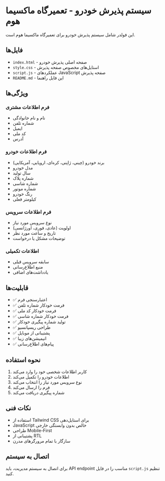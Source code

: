 # سیستم پذیرش خودرو - تعمیرگاه ماکسیما هوم

این فولدر شامل سیستم پذیرش خودرو برای تعمیرگاه ماکسیما هوم است.

## فایل‌ها

- `index.html` - صفحه اصلی پذیرش خودرو
- `style.css` - استایل‌های مخصوص صفحه پذیرش
- `script.js` - عملکردهای JavaScript صفحه پذیرش
- `README.md` - این فایل راهنما

## ویژگی‌ها

### فرم اطلاعات مشتری
- نام و نام خانوادگی
- شماره تلفن
- ایمیل
- کد ملی
- آدرس

### فرم اطلاعات خودرو
- برند خودرو (چینی، ژاپنی، کره‌ای، اروپایی، آمریکایی)
- مدل خودرو
- سال تولید
- شماره پلاک
- شماره شاسی
- شماره موتور
- رنگ خودرو
- کیلومتر فعلی

### فرم اطلاعات سرویس
- نوع سرویس مورد نیاز
- اولویت (عادی، فوری، اورژانسی)
- تاریخ و ساعت مورد نظر
- توضیحات مشکل یا درخواست

### اطلاعات تکمیلی
- سابقه سرویس قبلی
- منبع اطلاع‌رسانی
- یادداشت‌های اضافی

## قابلیت‌ها

- ✅ اعتبارسنجی فرم
- ✅ فرمت خودکار شماره تلفن
- ✅ فرمت خودکار کد ملی
- ✅ فرمت خودکار شماره شاسی
- ✅ تولید شماره پیگیری خودکار
- ✅ طراحی ریسپانسیو
- ✅ پشتیبانی از موبایل
- ✅ انیمیشن‌های زیبا
- ✅ پیام‌های اطلاع‌رسانی

## نحوه استفاده

1. کاربر اطلاعات شخصی خود را وارد می‌کند
2. اطلاعات خودرو را تکمیل می‌کند
3. نوع سرویس مورد نیاز را انتخاب می‌کند
4. فرم را ارسال می‌کند
5. شماره پیگیری دریافت می‌کند

## نکات فنی

- استفاده از Tailwind CSS برای استایل‌دهی
- JavaScript خالص بدون وابستگی خارجی
- طراحی Mobile-First
- پشتیبانی از RTL
- سازگار با تمام مرورگرهای مدرن

## اتصال به سیستم

برای اتصال به سیستم مدیریت، باید API endpoint مناسب را در فایل `script.js` تنظیم کنید.
